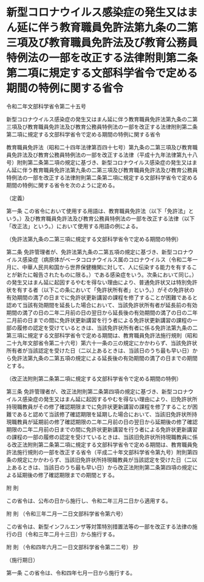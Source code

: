 # 新型コロナウイルス感染症の発生又はまん延に伴う教育職員免許法第九条の二第三項及び教育職員免許法及び教育公務員特例法の一部を改正する法律附則第二条第二項に規定する文部科学省令で定める期間の特例に関する省令

令和二年文部科学省令第二十五号

新型コロナウイルス感染症の発生又はまん延に伴う教育職員免許法第九条の二第三項及び教育職員免許法及び教育公務員特例法の一部を改正する法律附則第二条第二項に規定する文部科学省令で定める期間の特例に関する省令

教育職員免許法（昭和二十四年法律第百四十七号）第九条の二第三項及び教育職員免許法及び教育公務員特例法の一部を改正する法律（平成十九年法律第九十八号）附則第二条第二項の規定に基づき、新型コロナウイルス感染症の発生又はまん延に伴う教育職員免許法第九条の二第三項及び教育職員免許法及び教育公務員特例法の一部を改正する法律附則第二条第二項に規定する文部科学省令で定める期間の特例に関する省令を次のように定める。

（定義）

第一条 この省令において使用する用語は、教育職員免許法（以下「免許法」という。）及び教育職員免許法及び教育公務員特例法の一部を改正する法律（以下「改正法」という。）において使用する用語の例による。

（免許法第九条の二第三項に規定する文部科学省令で定める期間の特例）

第二条 免許管理者が、免許法第九条の二第五項の規定に基づき、新型コロナウイルス感染症（病原体がベータコロナウイルス属のコロナウイルス（令和二年一月に、中華人民共和国から世界保健機関に対して、人に伝染する能力を有することが新たに報告されたものに限る。）である感染症をいう。次条において同じ。）の発生又はまん延に起因するやむを得ない理由により、普通免許状又は特別免許状を有する者（以下この条において「免許状所有者」という。）がその免許状の有効期間の満了の日までに免許状更新講習の課程を修了することが困難であると認めて当該有効期間を延長した場合において、当該免許状所有者が延長前の有効期間の満了の日の二年二月前の日の翌日から延長後の有効期間の満了の日の二年二月前の日までの間に免許状更新講習を行う者による免許状更新講習の課程の一部の履修の認定を受けているときは、当該免許状所有者に係る免許法第九条の二第三項に規定する文部科学省令で定める期間は、教育職員免許法施行規則（昭和二十九年文部省令第二十六号）第六十一条の三の規定にかかわらず、当該免許状所有者が当該認定を受けた日（二以上あるときは、当該日のうち最も早い日）から免許法第九条の二第五項の規定による延長後の有効期間の満了の日までの期間とする。

（改正法附則第二条第二項に規定する文部科学省令で定める期間の特例）

第三条 免許管理者が、改正法附則第二条第四項の規定に基づき、新型コロナウイルス感染症の発生又はまん延に起因するやむを得ない理由により、旧免許状所持現職教員がその修了確認期限までに免許状更新講習の課程を修了することが困難であると認めて当該修了確認期限を延期した場合において、当該旧免許状所持現職教員が延期前の修了確認期限の二年二月前の日の翌日から延期後の修了確認期限の二年二月前の日までの間に免許状更新講習を行う者による免許状更新講習の課程の一部の履修の認定を受けているときは、当該旧免許状所持現職教員に係る改正法附則第二条第二項に規定する文部科学省令で定める期間は、教育職員免許法施行規則の一部を改正する省令（平成二十年文部科学省令第九号）附則第四条の規定にかかわらず、当該旧免許状所持現職教員が当該認定を受けた日（二以上あるときは、当該日のうち最も早い日）から改正法附則第二条第四項の規定による延期後の修了確認期限までの期間とする。

附 則

この省令は、公布の日から施行し、令和二年三月二日から適用する。

附 則 （令和三年二月一二日文部科学省令第六号）

この省令は、新型インフルエンザ等対策特別措置法等の一部を改正する法律の施行の日（令和三年二月十三日）から施行する。

附 則 （令和四年六月二一日文部科学省令第二二号） 抄

（施行期日）

第一条 この省令は、令和四年七月一日から施行する。
